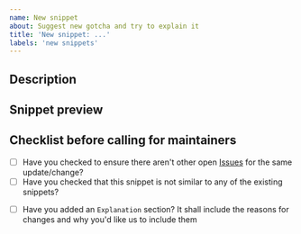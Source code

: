 ```yaml
---
name: New snippet
about: Suggest new gotcha and try to explain it
title: 'New snippet: ...'
labels: 'new snippets'
---
```


<!--
Hi, thanks for submitting a new snippet. We appreciate that.

But, we will need some information and (optionally) explanation to accept it.
-->
## Description

## Snippet preview

## Checklist before calling for maintainers

* [ ] Have you checked to ensure there aren't other open [Issues](../issues) for the same update/change?
* [ ] Have you checked that this snippet is not similar to any of the existing snippets?
<!--Explanation is optional. You may suggest a snippet without deep understanding of its behavior.-->
* [ ] Have you added an `Explanation` section? It shall include the reasons for changes and why you'd like us to include them

